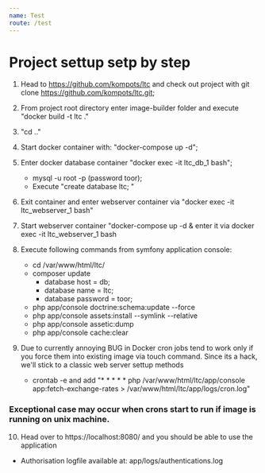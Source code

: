```yaml
---
name: Test
route: /test
---
```


# Project settup setp by step

1. Head to https://github.com/kompots/ltc and check out project with git clone https://github.com/kompots/ltc.git;
2. From project root directory enter image-builder folder and execute "docker build -t ltc ." 
3. "cd .."
4. Start docker container with: "docker-compose up -d";
5. Enter docker database container "docker exec -it ltc_db_1 bash";
	- mysql -u root -p  (password toor);
	- Execute "create database ltc; "
6. Exit container and enter webserver container via "docker exec -it ltc_webserver_1 bash"
7. Start webserver container "docker-compose up -d & enter it via docker exec -it ltc_webserver_1 bash
8. Execute following commands from symfony application console:
	- cd /var/www/html/ltc/
	- composer update
		- database host = db;
		- database name = ltc;
		- database password = toor;
	- php app/console doctrine:schema:update --force
	- php app/console assets:install --symlink --relative
	- php app/console assetic:dump
	- php app/console cache:clear 

9. Due to currently annoying BUG in Docker cron jobs tend to work only if you force them into existing image via touch command. Since its a hack, we'll stick to a classic web server settup methods
	- crontab -e and add "* * * * * php /var/www/html/ltc/app/console app:fetch-exchange-rates > /var/www/html/ltc/app/logs/cron.log"
### Exceptional case may occur when crons start to run if image is running on unix machine.

10. Head over to https://localhost:8080/ and you should be able to use the application

- Authorisation logfile available at: app/logs/authentications.log

